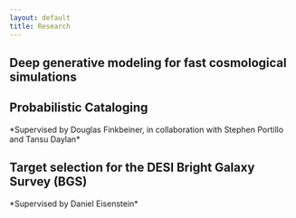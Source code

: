 ```yaml
---
layout: default
title: Research
---
```

<html>
<div>
  <h2 class="post-title">Deep generative modeling for fast cosmological simulations</h2>
  <h2 class="post-title">Probabilistic Cataloging</h2>
  *Supervised by Douglas Finkbeiner, in collaboration with <a href:"http://portillo.ca/">Stephen Portillo</a> and <a href:"tansudaylan.com">Tansu Daylan</a>*
  <br>
  <h2 class="post-title">Target selection for the DESI Bright Galaxy Survey (BGS)</h2>
  *Supervised by Daniel Eisenstein*
  <br>
</div>
</html>
